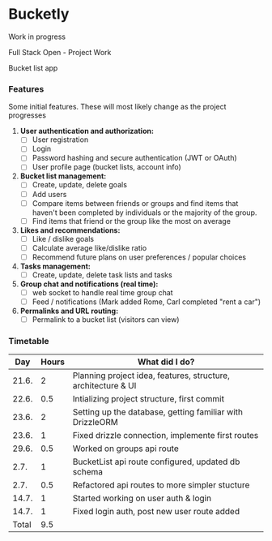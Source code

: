 # Bucketly

Work in progress

Full Stack Open - Project Work

Bucket list app

### Features

Some initial features. These will most likely change as the project progresses

1. **User authentication and authorization:**
   - [ ] User registration
   - [ ] Login
   - [ ] Password hashing and secure authentication (JWT or OAuth)
   - [ ] User profile page (bucket lists, account info)
2. **Bucket list management:**
   - [ ] Create, update, delete goals
   - [ ] Add users
   - [ ] Compare items between friends or groups and find items that haven't been completed by individuals or the majority of the group.
   - [ ] Find items that friend or the group like the most on average
3. **Likes and recommendations:**
   - [ ] Like / dislike goals
   - [ ] Calculate average like/dislike ratio
   - [ ] Recommend future plans on user preferences / popular choices
4. **Tasks management:**
   - [ ] Create, update, delete task lists and tasks
5. **Group chat and notifications (real time):**
   - [ ] web socket to handle real time group chat
   - [ ] Feed / notifications (Mark added Rome, Carl completed "rent a car")
6. **Permalinks and URL routing:**
   - [ ] Permalink to a bucket list (visitors can view)

### Timetable

| Day   | Hours | What did I do?                                                |
| ----- | ----- | ------------------------------------------------------------- |
| 21.6. | 2     | Planning project idea, features, structure, architecture & UI |
| 22.6. | 0.5   | Intializing project structure, first commit                   |
| 23.6. | 2     | Setting up the database, getting familiar with DrizzleORM     |
| 23.6. | 1     | Fixed drizzle connection, implemente first routes             |
| 29.6. | 0.5   | Worked on groups api route                                    |
| 2.7.  | 1     | BucketList api route configured, updated db schema            |
| 2.7.  | 0.5   | Refactored api routes to more simpler stucture                |
| 14.7. | 1     | Started working on user auth & login                          |
| 14.7. | 1     | Fixed login auth, post new user route added                   |
| Total | 9.5   |                                                               |
